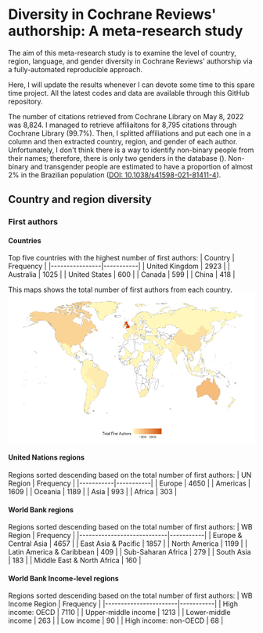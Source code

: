 # Diversity in Cochrane Reviews' authorship: A meta-research study
The aim of this meta-research study is to examine the level of country, region, language, and gender diversity in Cochrane Reviews' authorship via a fully-automated reproducible approach.

Here, I will update the results whenever I can devote some time to this spare time project. All the latest codes and data are available through this GitHub repository.

The number of citations retrieved from Cochrane Library on May 8, 2022 was 8,824. I managed to retrieve affiliaitons for 8,795 citations through Cochrane Library (99.7%). Then, I splitted affiliations and put each one in a column and then extracted country, region, and gender of each author. Unfortunately, I don't think there is a way to identify non-binary people from their names; therefore, there is only two genders in the database (). Non-binary and transgender people are estimated to have a proportion of almost 2% in the Brazilian population ([DOI: 10.1038/s41598-021-81411-4](https://doi.org/10.1038/s41598-021-81411-4)).

## Country and region diversity
### First authors
#### Countries
Top five countries with the highest number of first authors:
| Country        | Frequency |
|----------------|-----------|
| United Kingdom | 2923      |
| Australia      | 1025      |
| United States  | 600       |
| Canada         | 599       |
| China          | 418       |

This maps shows the total number of first authors from each country.
![First authors world map](figures/fig_first_authors_countries.png)

#### United Nations regions
Regions sorted descending based on the total number of first authors:
| UN Region | Frequency |
|-----------|-----------|
| Europe    | 4650      |
| Americas  | 1609      |
| Oceania   | 1189      |
| Asia      | 993       |
| Africa    | 303       |

#### World Bank regions
Regions sorted descending based on the total number of first authors:
| WB Region                  | Frequency |
|----------------------------|-----------|
| Europe & Central Asia      | 4657      |
| East Asia & Pacific        | 1857      |
| North America              | 1199      |
| Latin America & Caribbean  | 409       |
| Sub-Saharan Africa         | 279       |
| South Asia                 | 183       |
| Middle East & North Africa | 160       |

#### World Bank Income-level regions
Regions sorted descending based on the total number of first authors:
| WB Income Region      | Frequency |
|-----------------------|-----------|
| High income: OECD     | 7110      |
| Upper-middle income   | 1213      |
| Lower-middle income   | 263       |
| Low income            | 90        |
| High income: non-OECD | 68        |
